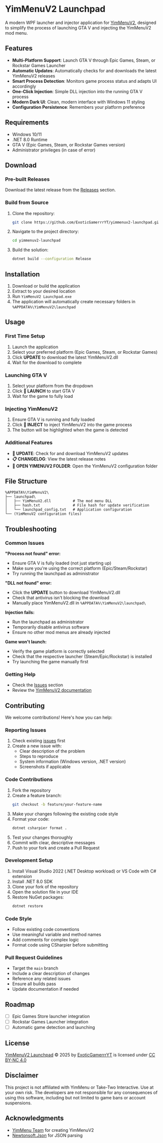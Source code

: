 # YimMenuV2 Launchpad

A modern WPF launcher and injector application for [YimMenuV2](https://github.com/YimMenu/YimMenuV2), designed to simplify the process of launching GTA V and injecting the YimMenuV2 mod menu.

## Features

- **Multi-Platform Support**: Launch GTA V through Epic Games, Steam, or Rockstar Games Launcher
- **Automatic Updates**: Automatically checks for and downloads the latest YimMenuV2 releases
- **Smart Process Detection**: Monitors game process status and adapts UI accordingly
- **One-Click Injection**: Simple DLL injection into the running GTA V process
- **Modern Dark UI**: Clean, modern interface with Windows 11 styling
- **Configuration Persistence**: Remembers your platform preference

## Requirements

- Windows 10/11
- .NET 8.0 Runtime
- GTA V (Epic Games, Steam, or Rockstar Games version)
- Administrator privileges (in case of error)

## Download

### Pre-built Releases

Download the latest release from the [Releases](https://github.com/ExoticGamerrrYT/yimmenuv2-launchpad/releases) section.

### Build from Source

1. Clone the repository:
   ```bash
   git clone https://github.com/ExoticGamerrrYT/yimmenuv2-launchpad.git
   ```
2. Navigate to the project directory:
   ```bash
   cd yimmenuv2-launchpad
   ```
3. Build the solution:
   ```bash
   dotnet build --configuration Release
   ```

## Installation

1. Download or build the application
2. Extract to your desired location
3. Run `YimMenuV2 Launchpad.exe`
4. The application will automatically create necessary folders in `%APPDATA%\YimMenuV2\launchpad`

## Usage

### First Time Setup

1. Launch the application
2. Select your preferred platform (Epic Games, Steam, or Rockstar Games)
3. Click **UPDATE** to download the latest YimMenuV2.dll
4. Wait for the download to complete

### Launching GTA V

1. Select your platform from the dropdown
2. Click **🚀 LAUNCH** to start GTA V
3. Wait for the game to fully load

### Injecting YimMenuV2

1. Ensure GTA V is running and fully loaded
2. Click **💉 INJECT** to inject YimMenuV2 into the game process
3. The button will be highlighted when the game is detected

### Additional Features

- **🔄 UPDATE**: Check for and download YimMenuV2 updates
- **📋 CHANGELOG**: View the latest release notes
- **📁 OPEN YIMENUV2 FOLDER**: Open the YimMenuV2 configuration folder

## File Structure

```
%APPDATA%\YimMenuV2\
├── launchpad\
│   ├── YimMenuV2.dll          # The mod menu DLL
│   ├── hash.txt               # File hash for update verification
│   └── launchpad_config.txt   # Application configuration
└── (YimMenuV2 configuration files)
```

## Troubleshooting

### Common Issues

**"Process not found" error:**

- Ensure GTA V is fully loaded (not just starting up)
- Make sure you're using the correct platform (Epic/Steam/Rockstar)
- Try running the launchpad as administrator

**"DLL not found" error:**

- Click the **UPDATE** button to download YimMenuV2.dll
- Check that antivirus isn't blocking the download
- Manually place YimMenuV2.dll in `%APPDATA%\YimMenuV2\launchpad\`

**Injection fails:**

- Run the launchpad as administrator
- Temporarily disable antivirus software
- Ensure no other mod menus are already injected

**Game won't launch:**

- Verify the game platform is correctly selected
- Check that the respective launcher (Steam/Epic/Rockstar) is installed
- Try launching the game manually first

### Getting Help

- Check the [Issues](https://github.com/ExoticGamerrrYT/yimmenuv2-launchpad/issues) section
- Review the [YimMenuV2 documentation](https://github.com/YimMenu/YimMenuV2)

## Contributing

We welcome contributions! Here's how you can help:

### Reporting Issues

1. Check existing [issues](https://github.com/ExoticGamerrrYT/yimmenuv2-launchpad/issues) first
2. Create a new issue with:
   - Clear description of the problem
   - Steps to reproduce
   - System information (Windows version, .NET version)
   - Screenshots if applicable

### Code Contributions

1. Fork the repository
2. Create a feature branch:
   ```bash
   git checkout -b feature/your-feature-name
   ```
3. Make your changes following the existing code style
4. Format your code:
   ```bash
   dotnet csharpier format .
   ```
5. Test your changes thoroughly
6. Commit with clear, descriptive messages
7. Push to your fork and create a Pull Request

### Development Setup

1. Install Visual Studio 2022 (.NET Desktop workload) or VS Code with C# extension
2. Install .NET 8.0 SDK
3. Clone your fork of the repository
4. Open the solution file in your IDE
5. Restore NuGet packages:
   ```bash
   dotnet restore
   ```

### Code Style

- Follow existing code conventions
- Use meaningful variable and method names
- Add comments for complex logic
- Format code using CSharpier before submitting

### Pull Request Guidelines

- Target the `main` branch
- Include a clear description of changes
- Reference any related issues
- Ensure all builds pass
- Update documentation if needed

## Roadmap

- [ ] Epic Games Store launcher integration
- [ ] Rockstar Games Launcher integration
- [ ] Automatic game detection and launching

## License

<a href="https://github.com/ExoticGamerrrYT/yimmenuv2-launchpad">YimMenuV2 Launchpad</a> © 2025 by <a href="https://github.com/ExoticGamerrrYT">ExoticGamerrrYT</a> is licensed under <a href="https://creativecommons.org/licenses/by-nc/4.0/">CC BY-NC 4.0</a><img src="https://mirrors.creativecommons.org/presskit/icons/cc.svg" alt="" style="max-width: 1em;max-height:1em;margin-left: .2em;"><img src="https://mirrors.creativecommons.org/presskit/icons/by.svg" alt="" style="max-width: 1em;max-height:1em;margin-left: .2em;"><img src="https://mirrors.creativecommons.org/presskit/icons/nc.svg" alt="" style="max-width: 1em;max-height:1em;margin-left: .2em;">

## Disclaimer

This project is not affiliated with YimMenu or Take-Two Interactive. Use at your own risk. The developers are not responsible for any consequences of using this software, including but not limited to game bans or account suspensions.

## Acknowledgments

- [YimMenu Team](https://github.com/YimMenu) for creating YimMenuV2
- [Newtonsoft.Json](https://github.com/JamesNK/Newtonsoft.Json) for JSON parsing
